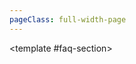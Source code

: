 ```yaml
---
pageClass: full-width-page
---
```


<!-- 页面：农场 -->
<script setup>
import { dataMap } from '../../.vitepress/theme/data-index.js';
// import MiningFAQ from '@/text/mining-faq.md';

const tables = [

];


</script>

<TwoSectionsLayout>
  <template #data-section>
    <div v-for="tableInfo in tables" :key="tableInfo.id">
      <h3 :id="tableInfo.id">{{ tableInfo.title }}</h3>
      <DynamicTable :data="tableInfo.data">
      </DynamicTable>
    </div>
  </template>

  <template #faq-section>
    <MiningFAQ />
  </template>
</TwoSectionsLayout>

